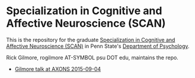 # Specialization in Cognitive and Affective Neuroscience (SCAN)

This is the repository for the graduate [Specialization in Cognitive and Affective Neuroscience (SCAN)](http://psych.la.psu.edu/graduate/program-areas/cross-cutting-program-initiatives/specialization-in-cognitive-and-affective-neuroscience) in Penn State's [Department of Psychology](http://psych.la.psu.edu).

Rick Gilmore, rogilmore AT-SYMBOL psu DOT edu, maintains the repo.

- [Gilmore talk at AXONS 2015-09-04](http://cdn.rawgit.com/psu-psychology/scan/master/axons-2015-09-04-gilmore/gilmore.html)

